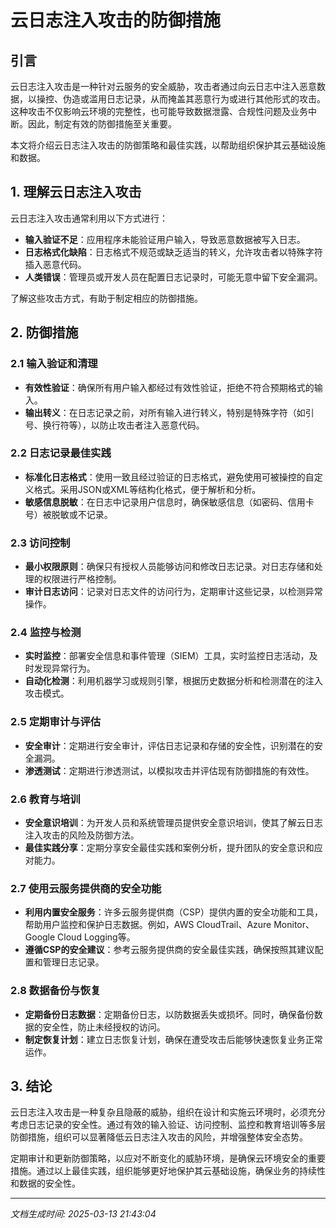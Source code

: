 # 云日志注入攻击的防御措施

## 引言

云日志注入攻击是一种针对云服务的安全威胁，攻击者通过向云日志中注入恶意数据，以操控、伪造或滥用日志记录，从而掩盖其恶意行为或进行其他形式的攻击。这种攻击不仅影响云环境的完整性，也可能导致数据泄露、合规性问题及业务中断。因此，制定有效的防御措施至关重要。

本文将介绍云日志注入攻击的防御策略和最佳实践，以帮助组织保护其云基础设施和数据。

## 1. 理解云日志注入攻击

云日志注入攻击通常利用以下方式进行：

- **输入验证不足**：应用程序未能验证用户输入，导致恶意数据被写入日志。
- **日志格式化缺陷**：日志格式不规范或缺乏适当的转义，允许攻击者以特殊字符插入恶意代码。
- **人类错误**：管理员或开发人员在配置日志记录时，可能无意中留下安全漏洞。
  
了解这些攻击方式，有助于制定相应的防御措施。

## 2. 防御措施

### 2.1 输入验证和清理

- **有效性验证**：确保所有用户输入都经过有效性验证，拒绝不符合预期格式的输入。
- **输出转义**：在日志记录之前，对所有输入进行转义，特别是特殊字符（如引号、换行符等），以防止攻击者注入恶意代码。

### 2.2 日志记录最佳实践

- **标准化日志格式**：使用一致且经过验证的日志格式，避免使用可被操控的自定义格式。采用JSON或XML等结构化格式，便于解析和分析。
- **敏感信息脱敏**：在日志中记录用户信息时，确保敏感信息（如密码、信用卡号）被脱敏或不记录。

### 2.3 访问控制

- **最小权限原则**：确保只有授权人员能够访问和修改日志记录。对日志存储和处理的权限进行严格控制。
- **审计日志访问**：记录对日志文件的访问行为，定期审计这些记录，以检测异常操作。

### 2.4 监控与检测

- **实时监控**：部署安全信息和事件管理（SIEM）工具，实时监控日志活动，及时发现异常行为。
- **自动化检测**：利用机器学习或规则引擎，根据历史数据分析和检测潜在的注入攻击模式。

### 2.5 定期审计与评估

- **安全审计**：定期进行安全审计，评估日志记录和存储的安全性，识别潜在的安全漏洞。
- **渗透测试**：定期进行渗透测试，以模拟攻击并评估现有防御措施的有效性。

### 2.6 教育与培训

- **安全意识培训**：为开发人员和系统管理员提供安全意识培训，使其了解云日志注入攻击的风险及防御方法。
- **最佳实践分享**：定期分享安全最佳实践和案例分析，提升团队的安全意识和应对能力。

### 2.7 使用云服务提供商的安全功能

- **利用内置安全服务**：许多云服务提供商（CSP）提供内置的安全功能和工具，帮助用户监控和保护日志数据。例如，AWS CloudTrail、Azure Monitor、Google Cloud Logging等。
- **遵循CSP的安全建议**：参考云服务提供商的安全最佳实践，确保按照其建议配置和管理日志记录。

### 2.8 数据备份与恢复

- **定期备份日志数据**：定期备份日志，以防数据丢失或损坏。同时，确保备份数据的安全性，防止未经授权的访问。
- **制定恢复计划**：建立日志恢复计划，确保在遭受攻击后能够快速恢复业务正常运作。

## 3. 结论

云日志注入攻击是一种复杂且隐蔽的威胁，组织在设计和实施云环境时，必须充分考虑日志记录的安全性。通过有效的输入验证、访问控制、监控和教育培训等多层防御措施，组织可以显著降低云日志注入攻击的风险，并增强整体安全态势。

定期审计和更新防御策略，以应对不断变化的威胁环境，是确保云环境安全的重要措施。通过以上最佳实践，组织能够更好地保护其云基础设施，确保业务的持续性和数据的安全性。

---

*文档生成时间: 2025-03-13 21:43:04*
